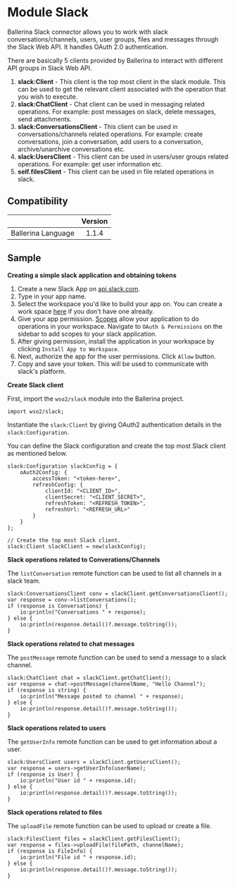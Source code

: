 # Module Slack

Ballerina Slack connector allows you to work with slack conversations/channels, users, user groups, files and messages through the Slack Web API.
It handles OAuth 2.0 authentication.

There are basically 5 clients provided by Ballerina to interact with different API groups in Slack Web API.
1. **slack:Client** - This client is the top most client in the slack module. This can be used to get the relevant client associated with the operation
that you wish to execute.
2. **slack:ChatClient** - Chat client can be used in messaging related operations. For example: post messages on slack, delete messages,
send attachments.
3. **slack:ConversationsClient** - This client can be used in conversations/channels related operations. For example: create conversations,
join a conversation, add users to a conversation, archive/unarchive conversations etc.
4. **slack:UsersClient** - This client can be used in users/user groups related operations. For example: get user information etc.
5. **self.filesClient** - This client can be used in file related operations in slack.

## Compatibility
|                     |    Version     |
|:-------------------:|:--------------:|
| Ballerina Language  | 1.1.4          |

## Sample

**Creating a simple slack application and obtaining tokens**

1. Create a new Slack App on [api.slack.com](https://api.slack.com/apps?new_granular_bot_app=1).
2. Type in your app name.
3. Select the workspace you'd like to build your app on. You can create a work space [here](https://slack.com/get-started#create) if you don't have one already.
4. Give your app permission. [Scopes](https://api.slack.com/scopes) allow your application to do operations in your workspace. Navigate to `OAuth & Permissions` on the sidebar to add scopes to your slack application. 
5. After giving permission, install the application in your workspace by clicking `Install App to Workspace`.
6. Next, authorize the app for the user permissions. Click `Allow` button.
7. Copy and save your token. This will be used to communicate with slack's platform.

**Create Slack client**

First, import the `wso2/slack` module into the Ballerina project.
```ballerina
import wso2/slack;
```
Instantiate the `slack:Client` by giving OAuth2 authentication details in the `slack:Configuration`. 

You can define the Slack configuration and create the top most Slack client as mentioned below. 
```ballerina
slack:Configuration slackConfig = {
    oAuth2Config: {
        accessToken: "<token-here>",
        refreshConfig: {
            clientId: "<CLIENT_ID>",
            clientSecret: "<CLIENT_SECRET>",
            refreshToken: "<REFRESH_TOKEN>",
            refreshUrl: "<REFRESH_URL>"
        }
    }
};

// Create the top most Slack client.
slack:Client slackClient = new(slackConfig);
```

**Slack operations related to Converations/Channels**

The `listConversation` remote function can be used to list all channels in a slack team. 

```ballerina
slack:ConversationsClient conv = slackClient.getConversationsClient();
var response = conv->listConversations();
if (response is Conversations) {    
    io:println("Conversations " + response);
} else {
    io:println(response.detail()?.message.toString());
}
```

**Slack operations related to chat messages**

The `postMessage` remote function can be used to send a message to a slack channel. 

```ballerina
slack:ChatClient chat = slackClient.getChatClient();
var response = chat->postMessage(channelName, "Hello Channel");
if (response is string) {    
    io:println("Message posted to channel " + response);
} else {
    io:println(response.detail()?.message.toString());
}
```

**Slack operations related to users**

The `getUserInfo` remote function can be used to get information about a user. 

```ballerina
slack:UsersClient users = slackClient.getUsersClient();
var response = users->getUserInfo(userName);
if (response is User) {    
    io:println("User id " + response.id);
} else {
    io:println(response.detail()?.message.toString());
}
```

**Slack operations related to files**

The `uploadFile` remote function can be used to upload or create a file. 

```ballerina
slack:FilesClient files = slackClient.getFilesClient();
var response = files->uploadFile(filePath, channelName);
if (response is FileInfo) {    
    io:println("File id " + response.id);
} else {
    io:println(response.detail()?.message.toString());
}
```
